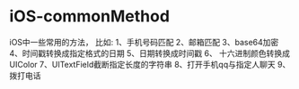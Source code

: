 # iOS-commonMethod
iOS中一些常用的方法，
比如:
1、手机号码匹配 
2、邮箱匹配 
3、base64加密 
4、时间戳转换成指定格式的日期 
5、日期转换成时间戳 
6、 十六进制颜色转换成UIColor 
7、UITextField截断指定长度的字符串 
8、打开手机qq与指定人聊天 
9、拨打电话
